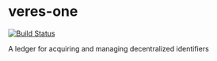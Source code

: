 # veres-one

[![Build Status](https://ci.digitalbazaar.com/buildStatus/icon?job=veres-one)](https://ci.digitalbazaar.com/job/veres-one)

A ledger for acquiring and managing decentralized identifiers
